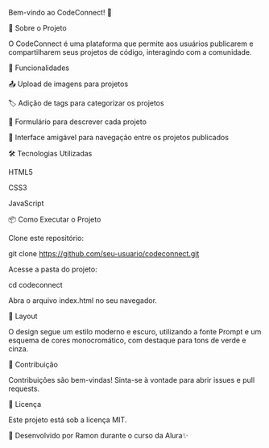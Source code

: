 
Bem-vindo ao CodeConnect! 🚀

📌 Sobre o Projeto

O CodeConnect é uma plataforma que permite aos usuários publicarem e compartilharem seus projetos de código, interagindo com a comunidade.

🚀 Funcionalidades

📤 Upload de imagens para projetos

🏷️ Adição de tags para categorizar os projetos

📝 Formulário para descrever cada projeto

📂 Interface amigável para navegação entre os projetos publicados

🛠️ Tecnologias Utilizadas

HTML5

CSS3

JavaScript

📦 Como Executar o Projeto

Clone este repositório:

git clone https://github.com/seu-usuario/codeconnect.git

Acesse a pasta do projeto:

cd codeconnect

Abra o arquivo index.html no seu navegador.

🎨 Layout

O design segue um estilo moderno e escuro, utilizando a fonte Prompt e um esquema de cores monocromático, com destaque para tons de verde e cinza.

🤝 Contribuição

Contribuições são bem-vindas! Sinta-se à vontade para abrir issues e pull requests.

📄 Licença

Este projeto está sob a licença MIT.

📌 Desenvolvido por Ramon durante o curso da Alura✨
